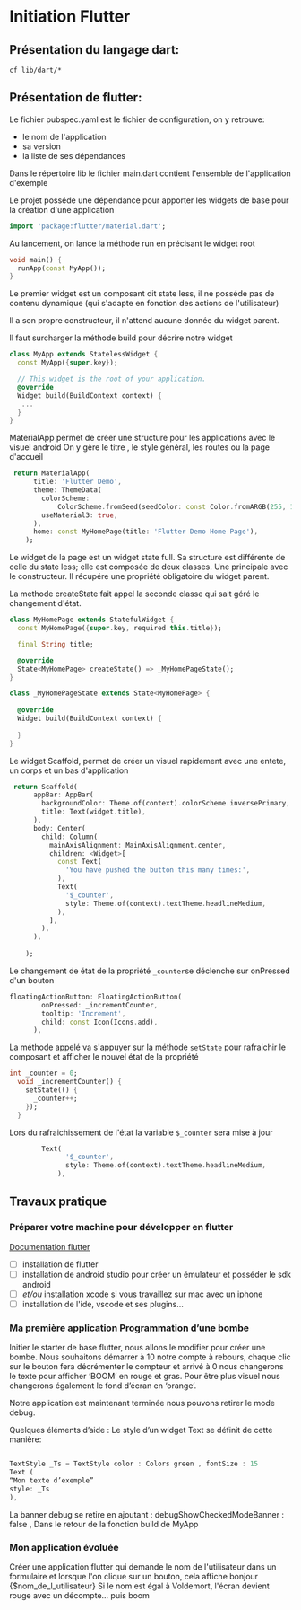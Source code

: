 #  Initiation Flutter

## Présentation du langage dart:
`cf lib/dart/*`

## Présentation de flutter:

Le fichier pubspec.yaml est le fichier de configuration, on y retrouve:
- le nom de l'application
- sa version
- la liste de ses dépendances


Dans le répertoire lib le fichier main.dart contient l'ensemble de l'application d'exemple

Le projet posséde une dépendance pour apporter les widgets de base pour la création d'une application

```dart 
import 'package:flutter/material.dart';
```

Au lancement, on lance la méthode run en précisant le widget root
```dart
void main() {
  runApp(const MyApp());
}
```
Le premier widget est un composant dit state less, il ne posséde pas de contenu dynamique (qui s'adapte en fonction des actions de l'utilisateur)

Il a son propre constructeur, il n'attend aucune donnée du widget parent.

Il faut surcharger la méthode build pour décrire notre widget
```dart
class MyApp extends StatelessWidget {
  const MyApp({super.key});

  // This widget is the root of your application.
  @override
  Widget build(BuildContext context) {
   ...
  }
}
```
MaterialApp permet de créer une structure pour les applications avec le visuel android
On y gère le titre , le style général, les routes ou la page d'accueil

```dart
 return MaterialApp(
      title: 'Flutter Demo',
      theme: ThemeData(
        colorScheme:
            ColorScheme.fromSeed(seedColor: const Color.fromARGB(255, 18, 18, 184)),
        useMaterial3: true,
      ),
      home: const MyHomePage(title: 'Flutter Demo Home Page'),
    );
```
Le widget de la page est un widget state full. Sa structure est différente de celle du state less;
elle est composée de deux classes. Une principale avec le constructeur. Il récupére une propriété obligatoire du widget parent.

La methode createState fait appel la seconde classe qui sait géré le changement d'état.

```dart
class MyHomePage extends StatefulWidget {
  const MyHomePage({super.key, required this.title});

  final String title;

  @override
  State<MyHomePage> createState() => _MyHomePageState();
}

class _MyHomePageState extends State<MyHomePage> {
  
  @override
  Widget build(BuildContext context) {
   
  }
}
```
Le widget Scaffold, permet de créer un visuel rapidement avec une entete, un corps et un bas d'application

```dart
 return Scaffold(
      appBar: AppBar(
        backgroundColor: Theme.of(context).colorScheme.inversePrimary,
        title: Text(widget.title),
      ),
      body: Center(
        child: Column(
          mainAxisAlignment: MainAxisAlignment.center,
          children: <Widget>[
            const Text(
              'You have pushed the button this many times:',
            ),
            Text(
              '$_counter',
              style: Theme.of(context).textTheme.headlineMedium,
            ),
          ],
        ),
      ),
    
    );
```

Le changement de état de la propriété `_counter`se déclenche sur onPressed d'un bouton
```dart
floatingActionButton: FloatingActionButton(
        onPressed: _incrementCounter,
        tooltip: 'Increment',
        child: const Icon(Icons.add),
      ),
```
La méthode appelé va s'appuyer sur la méthode `setState` pour  rafraichir le composant et afficher le nouvel état de la propriété

```dart
int _counter = 0;
  void _incrementCounter() {
    setState(() {
      _counter++;
    });
  }
```
Lors du rafraichissement de l'état la variable `$_counter` sera mise à jour 
```dart
        Text(
              '$_counter',
              style: Theme.of(context).textTheme.headlineMedium,
            ),
```

## Travaux pratique

### Préparer votre machine pour développer en flutter

[Documentation flutter](https://docs.flutter.dev/get-started/install)

- [ ]  installation de flutter
- [ ]  installation de android studio pour créer un émulateur et posséder le sdk android
- [ ]  _et/ou_ installation xcode si vous travaillez sur mac avec un iphone
- [ ]  installation de l'ide, vscode et ses plugins...

### Ma première application Programmation d’une bombe

Initier le starter de base flutter, nous allons le modifier pour créer une bombe.
Nous souhaitons démarrer à 10 notre compte à rebours, chaque clic sur le bouton fera décrémenter le compteur et arrivé à 0 nous changerons le texte pour afficher ‘BOOM’ en rouge et gras.
Pour être plus visuel nous changerons également le fond d’écran en ‘orange’.

Notre application est maintenant terminée nous pouvons retirer le mode debug.

Quelques éléments d’aide :
Le style d’un widget Text se définit de cette manière:

```dart

TextStyle _Ts = TextStyle color : Colors green , fontSize : 15
Text (
“Mon texte d’exemple”
style: _Ts
),

```
La banner debug se retire en ajoutant :
debugShowCheckedModeBanner : false , Dans le retour de la fonction build de MyApp

### Mon application évoluée
Créer une application flutter qui demande le nom de l'utilisateur dans un formulaire et lorsque l'on clique sur un bouton, cela affiche bonjour {$nom_de_l_utilisateur}
Si le nom est égal à Voldemort, l'écran devient rouge avec un décompte... puis boom

